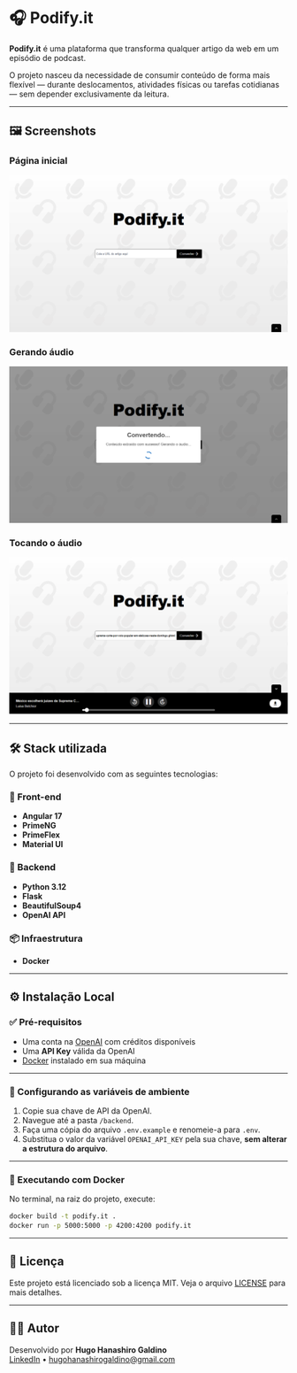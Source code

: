 # 🎧 Podify.it

**Podify.it** é uma plataforma que transforma qualquer artigo da web em um episódio de podcast.

O projeto nasceu da necessidade de consumir conteúdo de forma mais flexível — durante deslocamentos, atividades físicas ou tarefas cotidianas — sem depender exclusivamente da leitura.

---

## 🖼️ Screenshots

### Página inicial
![Página inicial](./assets/tela-inicial.png)

### Gerando áudio
![Gerando áudio](./assets/gerando-audio.png)

### Tocando o áudio
![Player](./assets/player.png)

---

## 🛠️ Stack utilizada

O projeto foi desenvolvido com as seguintes tecnologias:

### 🎨 Front-end
- **Angular 17**
- **PrimeNG**
- **PrimeFlex**
- **Material UI**

### 🧠 Backend
- **Python 3.12**
- **Flask**
- **BeautifulSoup4**
- **OpenAI API**

### 📦 Infraestrutura
- **Docker**

---

## ⚙️ Instalação Local

### ✅ Pré-requisitos

- Uma conta na [OpenAI](https://platform.openai.com/signup) com créditos disponíveis
- Uma **API Key** válida da OpenAI
- [Docker](https://www.docker.com/) instalado em sua máquina

---

### 🔐 Configurando as variáveis de ambiente

1. Copie sua chave de API da OpenAI.
2. Navegue até a pasta `/backend`.
3. Faça uma cópia do arquivo `.env.example` e renomeie-a para `.env`.
4. Substitua o valor da variável `OPENAI_API_KEY` pela sua chave, **sem alterar a estrutura do arquivo**.

---

### 🐳 Executando com Docker

No terminal, na raiz do projeto, execute:

```bash
docker build -t podify.it .
docker run -p 5000:5000 -p 4200:4200 podify.it
```

---

## 📄 Licença

Este projeto está licenciado sob a licença MIT. Veja o arquivo [LICENSE](./LICENSE) para mais detalhes.

---

## 👨‍💻 Autor

Desenvolvido por **Hugo Hanashiro Galdino**  
[LinkedIn](https://www.linkedin.com/in/hugo-hanashiro/) • hugohanashirogaldino@gmail.com
